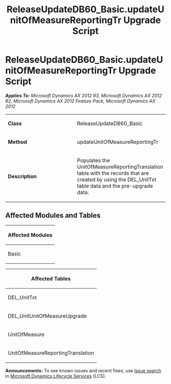 ﻿---
title: ReleaseUpdateDB60_Basic.updateUnitOfMeasureReportingTr Upgrade Script
TOCTitle: ReleaseUpdateDB60_Basic.updateUnitOfMeasureReportingTr Upgrade Script
ms:assetid: eac2d463-d161-f255-63d5-81a1c6cdb90e
ms:mtpsurl: https://msdn.microsoft.com/en-us/library/JJ719902(v=AX.60)
ms:contentKeyID: 49711973
ms.date: 05/18/2015
mtps_version: v=AX.60
---

# ReleaseUpdateDB60\_Basic.updateUnitOfMeasureReportingTr Upgrade Script 


_**Applies To:** Microsoft Dynamics AX 2012 R3, Microsoft Dynamics AX 2012 R2, Microsoft Dynamics AX 2012 Feature Pack, Microsoft Dynamics AX 2012_

<table>
<colgroup>
<col style="width: 50%" />
<col style="width: 50%" />
</colgroup>
<tbody>
<tr class="odd">
<td><p><strong>Class</strong></p></td>
<td><p>ReleaseUpdateDB60_Basic</p></td>
</tr>
<tr class="even">
<td><p><strong>Method</strong></p></td>
<td><p>updateUnitOfMeasureReportingTr</p></td>
</tr>
<tr class="odd">
<td><p><strong>Description</strong></p></td>
<td><p>Populates the UnitOfMeasureReportingTranslation table with the records that are created by using the DEL_UnitTxt table data and the pre-upgrade data.</p></td>
</tr>
</tbody>
</table>


## Affected Modules and Tables

<table>
<colgroup>
<col style="width: 100%" />
</colgroup>
<thead>
<tr class="header">
<th><p>Affected Modules</p></th>
</tr>
</thead>
<tbody>
<tr class="odd">
<td><p>Basic</p></td>
</tr>
</tbody>
</table>


<table>
<colgroup>
<col style="width: 100%" />
</colgroup>
<thead>
<tr class="header">
<th><p>Affected Tables</p></th>
</tr>
</thead>
<tbody>
<tr class="odd">
<td><p>DEL_UnitTxt</p></td>
</tr>
<tr class="even">
<td><p>DEL_UnitUnitOfMeasureUpgrade</p></td>
</tr>
<tr class="odd">
<td><p>UnitOfMeasure</p></td>
</tr>
<tr class="even">
<td><p>UnitOfMeasureReportingTranslation</p></td>
</tr>
</tbody>
</table>

  
**Announcements:** To see known issues and recent fixes, use [Issue search](http://go.microsoft.com/fwlink/?linkid=389258) in [Microsoft Dynamics Lifecycle Services](http://go.microsoft.com/fwlink/?linkid=306505) (LCS).

